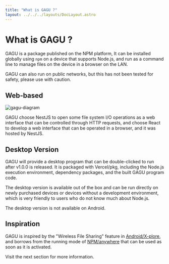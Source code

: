```yaml
---
title: "What is GAGU ?"
layout: ../../../layouts/DocLayout.astro
---
```


# What is GAGU ?

GAGU is a package published on the NPM platform, It can be installed globally using `npm` on a device that supports Node.js, and run as a command line to manage files on the device in a browser on the LAN.

GAGU can also run on public networks, but this has not been tested for safety, please use with caution.

## Web-based

![gagu-diagram](/assets/diagram.svg)

GAGU choose NestJS to open some file system I/O operations as a web interface that can be controlled through HTTP requests, and choose React to develop a web interface that can be operated in a browser, and it was hosted by NestJS.

## Desktop Version

GAGU will provide a desktop program that can be double-clicked to run after v1.0.0 is released. It is packaged with Vercel/pkg, including the Node.js execution environment, dependency packages, and the built GAGU program code.

The desktop version is available out of the box and can be run directly on newly purchased devices or devices without a development environment, which is very friendly to users who do not know much about Node.js.

<div class="apply-tip">
The desktop version is not available on Android.
</div>

## Inspiration

GAGU is inspired by the "Wireless File Sharing" feature in [Android/X-plore](https://play.google.com/store/apps/details?id=com.lonelycatgames.Xplore), and borrows from the running mode of [NPM/anywhere](https://www.npmjs.com/package/anywhere) that can be used as soon as it is activated.

Visit the next section for more information.
